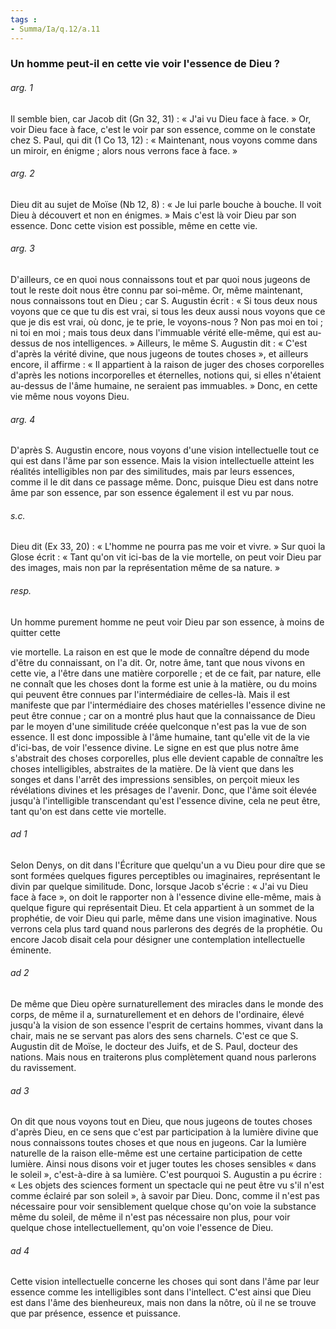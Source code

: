 ```yaml
---
tags : 
- Summa/Ia/q.12/a.11
---
```


### Un homme peut-il en cette vie voir l'essence de Dieu ?

###### arg. 1
Il semble bien, car Jacob dit (Gn 32, 31) : « J'ai vu Dieu face à face. » Or, voir Dieu face à face, c'est le voir par son essence, comme on le constate chez S. Paul, qui dit (1 Co 13, 12) : « Maintenant, nous voyons comme dans un miroir, en énigme ; alors nous verrons face à face. » 

###### arg. 2
Dieu dit au sujet de Moïse (Nb 12, 8) : « Je lui parle bouche à bouche. Il voit Dieu à découvert et non en énigmes. » Mais c'est là voir Dieu par son essence. Donc cette vision est possible, même en cette vie. 

###### arg. 3
D'ailleurs, ce en quoi nous connaissons tout et par quoi nous jugeons de tout le reste doit nous être connu par soi-même. Or, même maintenant, nous connaissons tout en Dieu ; car S. Augustin écrit : « Si tous deux nous voyons que ce que tu dis est vrai, si tous les deux aussi nous voyons que ce que je dis est vrai, où donc, je te prie, le voyons-nous ? Non pas moi en toi ; ni toi en moi ; mais tous deux dans l'immuable vérité elle-même, qui est au-dessus de nos intelligences. » Ailleurs, le même S. Augustin dit : « C'est d'après la vérité divine, que nous jugeons de toutes choses », et ailleurs encore, il affirme : « Il appartient à la raison de juger des choses corporelles d'après les notions incorporelles et éternelles, notions qui, si elles n'étaient au-dessus de l'âme humaine, ne seraient pas immuables. » Donc, en cette vie même nous voyons Dieu. 

###### arg. 4
D'après S. Augustin encore, nous voyons d'une vision intellectuelle tout ce qui est dans l'âme par son essence. Mais la vision intellectuelle atteint les réalités intelligibles non par des similitudes, mais par leurs essences, comme il le dit dans ce passage même. Donc, puisque Dieu est dans notre âme par son essence, par son essence également il est vu par nous. 

###### s.c.
Dieu dit (Ex 33, 20) : « L'homme ne pourra pas me voir et vivre. » Sur quoi la Glose écrit : « Tant qu'on vit ici-bas de la vie mortelle, on peut voir Dieu par des images, mais non par la représentation même de sa nature. » 

###### resp.
Un homme purement homme ne peut voir Dieu par son essence, à moins de quitter cette 

vie mortelle. La raison en est que le mode de connaître dépend du mode d'être du connaissant, on l'a dit. Or, notre âme, tant que nous vivons en cette vie, a l'être dans une matière corporelle ; et de ce fait, par nature, elle ne connaît que les choses dont la forme est unie à la matière, ou du moins qui peuvent être connues par l'intermédiaire de celles-là. Mais il est manifeste que par l'intermédiaire des choses matérielles l'essence divine ne peut être connue ; car on a montré plus haut que la connaissance de Dieu par le moyen d'une similitude créée quelconque n'est pas la vue de son essence. Il est donc impossible à l'âme humaine, tant qu'elle vit de la vie d'ici-bas, de voir l'essence divine. Le signe en est que plus notre âme s'abstrait des choses corporelles, plus elle devient capable de connaître les choses intelligibles, abstraites de la matière. De là vient que dans les songes et dans l'arrêt des impressions sensibles, on perçoit mieux les révélations divines et les présages de l'avenir. Donc, que l'âme soit élevée jusqu'à l'intelligible transcendant qu'est l'essence divine, cela ne peut être, tant qu'on est dans cette vie mortelle. 

###### ad 1
Selon Denys, on dit dans l'Écriture que quelqu'un a vu Dieu pour dire que se sont formées quelques figures perceptibles ou imaginaires, représentant le divin par quelque similitude. Donc, lorsque Jacob s'écrie : « J'ai vu Dieu face à face », on doit le rapporter non à l'essence divine elle-même, mais à quelque figure qui représentait Dieu. Et cela appartient à un sommet de la prophétie, de voir Dieu qui parle, même dans une vision imaginative. Nous verrons cela plus tard quand nous parlerons des degrés de la prophétie. Ou encore Jacob disait cela pour désigner une contemplation intellectuelle éminente. 

###### ad 2
De même que Dieu opère surnaturellement des miracles dans le monde des corps, de même il a, surnaturellement et en dehors de l'ordinaire, élevé jusqu'à la vision de son essence l'esprit de certains hommes, vivant dans la chair, mais ne se servant pas alors des sens charnels. C'est ce que S. Augustin dit de Moïse, le docteur des Juifs, et de S. Paul, docteur des nations. Mais nous en traiterons plus complètement quand nous parlerons du ravissement. 

###### ad 3
On dit que nous voyons tout en Dieu, que nous jugeons de toutes choses d'après Dieu, en ce sens que c'est par participation à la lumière divine que nous connaissons toutes choses et que nous en jugeons. Car la lumière naturelle de la raison elle-même est une certaine participation de cette lumière. Ainsi nous disons voir et juger toutes les choses sensibles « dans le soleil », c'est-à-dire à sa lumière. C'est pourquoi S. Augustin a pu écrire : « Les objets des sciences forment un spectacle qui ne peut être vu s'il n'est comme éclairé par son soleil », à savoir par Dieu. Donc, comme il n'est pas nécessaire pour voir sensiblement quelque chose qu'on voie la substance même du soleil, de même il n'est pas nécessaire non plus, pour voir quelque chose intellectuellement, qu'on voie l'essence de Dieu. 

###### ad 4
Cette vision intellectuelle concerne les choses qui sont dans l'âme par leur essence comme les intelligibles sont dans l'intellect. C'est ainsi que Dieu est dans l'âme des bienheureux, mais non dans la nôtre, où il ne se trouve que par présence, essence et puissance. 



